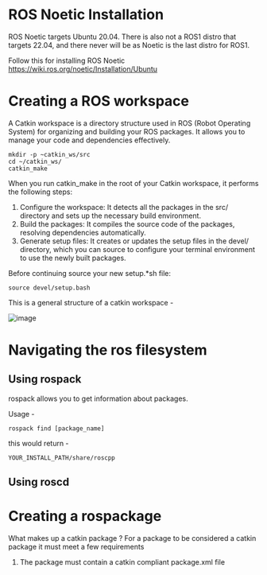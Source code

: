 # ROS Noetic Installation

ROS Noetic targets Ubuntu 20.04. There is also not a ROS1 distro that targets 22.04, and there never will be as Noetic is the last distro for ROS1.

Follow this for installing ROS Noetic
https://wiki.ros.org/noetic/Installation/Ubuntu    

# Creating a ROS workspace 
A Catkin workspace is a directory structure used in ROS (Robot Operating System) for organizing and building your ROS packages. It allows you to manage your code and dependencies effectively.
```
mkdir -p ~catkin_ws/src
cd ~/catkin_ws/
catkin_make
```
When you run catkin_make in the root of your Catkin workspace, it performs the following steps:

1. Configure the workspace: It detects all the packages in the src/ directory and sets up the necessary build environment.
2. Build the packages: It compiles the source code of the packages, resolving dependencies automatically.
3. Generate setup files: It creates or updates the setup files in the devel/ directory, which you can source to configure your terminal environment to use the newly built packages.

Before continuing source your new setup.*sh file:
```
source devel/setup.bash
```
This is a general structure of a catkin workspace - 

![image](https://github.com/user-attachments/assets/b05338dd-3a89-4703-91b9-b442f8a70f59)

# Navigating the ros filesystem

## Using rospack
rospack allows you to get information about packages.

Usage - 
```
rospack find [package_name]
```
this would return - 
```
YOUR_INSTALL_PATH/share/roscpp
```

## Using roscd

# Creating a rospackage 

What makes up a catkin package ?
For a package to be considered a catkin package it must meet a few requirements 

1. The package must contain a catkin compliant package.xml file

